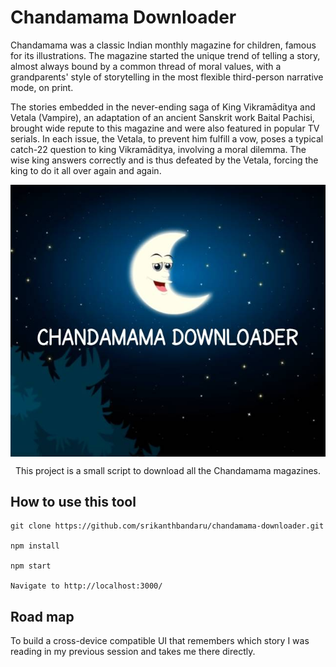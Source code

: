 # Chandamama Downloader
Chandamama was a classic Indian monthly magazine for children, famous for its illustrations. The magazine started the unique trend of telling a story, almost always bound by a common thread of moral values, with a grandparents' style of storytelling in the most flexible third-person narrative mode, on print.

The stories embedded in the never-ending saga of King Vikramāditya and Vetala (Vampire), an adaptation of an ancient Sanskrit work Baital Pachisi, brought wide repute to this magazine and were also featured in popular TV serials. In each issue, the Vetala, to prevent him fulfill a vow, poses a typical catch-22 question to king Vikramāditya, involving a moral dilemma. The wise king answers correctly and is thus defeated by the Vetala, forcing the king to do it all over again and again.

<p align="center">
  <img align="center" src="https://raw.githubusercontent.com/srikanthbandaru/chandamama-downloader/master/logo.jpg" alt="logo">
</p>

<p align="center">This project is a small script to download all the Chandamama magazines.</p>
</div>

## How to use this tool
```
git clone https://github.com/srikanthbandaru/chandamama-downloader.git

npm install

npm start

Navigate to http://localhost:3000/
```

## Road map
To build a cross-device compatible UI that remembers which story I was reading in my previous session and takes me there directly. 
